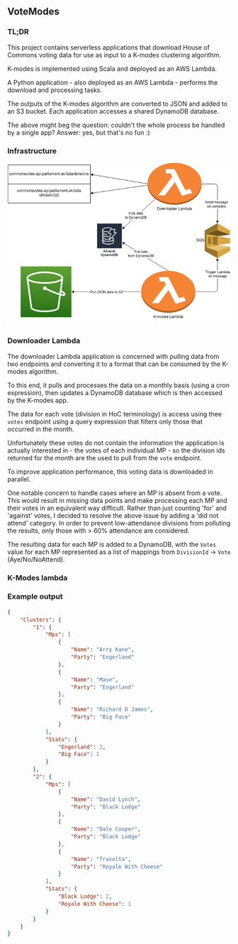 ## VoteModes

### TL;DR

This project contains serverless applications that download House of Commons voting data
for use as input to a K-modes clustering algorithm.  

K-modes is implemented using Scala and deployed as an AWS Lambda.  

A Python application - also deployed as an AWS Lambda - performs the download and processing tasks.   

The outputs of the K-modes algorithm are converted to JSON and added to an S3 bucket.
Each application accesses a shared DynamoDB database.  

The above might beg the question: couldn't the whole process be handled by a single app? Answer: yes, but
that's no fun :)

### Infrastructure

![K-modes infrastructure diagram](./infrastructure_diagram.jpg "K-modes infrastructure")

### Downloader Lambda

The downloader Lambda application is concerned with pulling data from two endpoints
and converting it to a format that can be consumed by the K-modes algorithm. 

To this end, it pulls and processes the data on a monthly basis (using a cron expression), then updates a 
DynamoDB database which is then accessed by the K-modes app.

The data for each vote (division in HoC terminology) is access using thee
`votes` endpoint using a query expression that filters only those that occurred in the month.   

Unfortunately these votes do not contain the information the application
is actually interested in - the votes of each individual MP - so the
division ids returned for the month are the used to pull from the `vote` endpoint.   

To improve application performance, this voting data is downloaded in parallel.

One notable concern to handle cases where an MP is absent from a vote. This would result in missing
data points and make processing each MP and their votes in an equivalent way difficult.
Rather than just counting 'for' and 'against' votes, I decided to resolve the above issue by adding
a 'did not attend' category. 
In order to prevent low-attendance divisions from polluting the results, only those with > 60% attendance are considered.

The resulting data for each MP is added to a DynamoDB,
with the `Votes` value for each MP represented as a list of mappings
from `DivisionId` -> `Vote` (Aye/No/NoAttend).  

### K-Modes lambda

### Example output
```json
{
    "Clusters": {
        "1": {
            "Mps": [
                {
                    "Name": "Arry Kane",
                    "Party": "Engerland"
                },
                {
                    "Name": "Mase",
                    "Party": "Engerland"
                },
                {
                    "Name": "Richard D James",
                    "Party": "Big Face"
                }
            ],
            "Stats": {
                "Engerland": 2,
                "Big Face": 1
            }
        },
        "2": {
            "Mps": [
                {
                    "Name": "David Lynch",
                    "Party": "Black Lodge"
                },
                {
                    "Name": "Dale Cooper",
                    "Party": "Black Lodge"
                },
                {
                    "Name": "Travolta",
                    "Party": "Royale With Cheese"
                }
            ],
            "Stats": {
                "Black Lodge": 2,
                "Royale With Cheese": 1
            }
        }
    }
}
```
